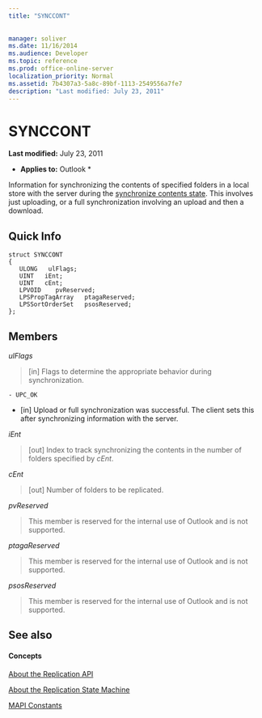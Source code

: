 ```yaml
---
title: "SYNCCONT"
 
 
manager: soliver
ms.date: 11/16/2014
ms.audience: Developer
ms.topic: reference
ms.prod: office-online-server
localization_priority: Normal
ms.assetid: 7b4307a3-5a8c-89bf-1113-2549556a7fe7
description: "Last modified: July 23, 2011"
---
```


# SYNCCONT

 **Last modified:** July 23, 2011 
  
 * **Applies to:** Outlook * 
  
Information for synchronizing the contents of specified folders in a local store with the server during the [synchronize contents state](synchronize-contents-state.md). This involves just uploading, or a full synchronization involving an upload and then a download.
  
## Quick Info

```
struct SYNCCONT 
{ 
   ULONG   ulFlags; 
   UINT   iEnt; 
   UINT   cEnt; 
   LPVOID    pvReserved; 
   LPSPropTagArray   ptagaReserved; 
   LPSSortOrderSet   psosReserved; 
};
```

## Members

 _ulFlags_
  
> [in] Flags to determine the appropriate behavior during synchronization.
    
    - UPC_OK
    
  - [in] Upload or full synchronization was successful. The client sets this after synchronizing information with the server.
    
 _iEnt_
  
> [out] Index to track synchronizing the contents in the number of folders specified by  _cEnt_.
    
 _cEnt_
  
> [out] Number of folders to be replicated.
    
 _pvReserved_
  
> This member is reserved for the internal use of Outlook and is not supported. 
    
 _ptagaReserved_
  
> This member is reserved for the internal use of Outlook and is not supported. 
    
 _psosReserved_
  
> This member is reserved for the internal use of Outlook and is not supported. 
    
## See also

#### Concepts

[About the Replication API](about-the-replication-api.md)
  
[About the Replication State Machine](about-the-replication-state-machine.md)
  
[MAPI Constants](mapi-constants.md)

